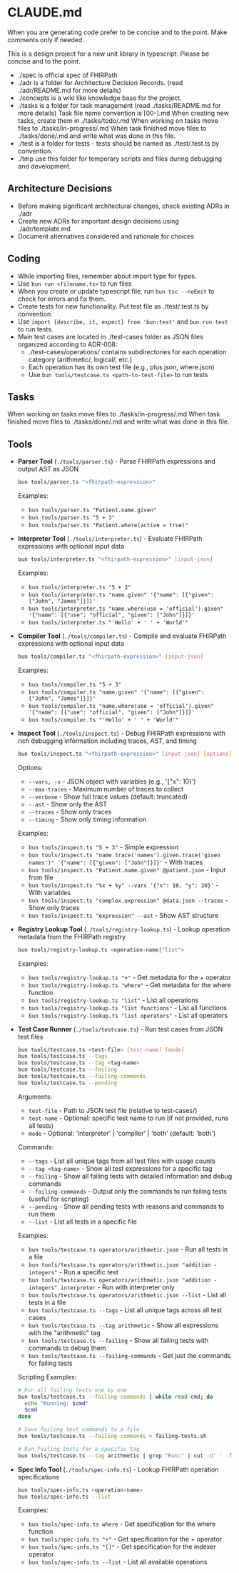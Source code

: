 # CLAUDE.md

When you are generating code prefer to be concise and to the point.
Make comments only if needed.

This is a design project for a new unit library in typescript.
Please be concise and to the point.

* ./spec is official spec of FHIRPath
* ./adr is a folder for Architecture Decision Records. (read ./adr/README.md for more details)
* ./concepts is a wiki like knowledge base for the project.
* ./tasks is a folder for task management (read ./tasks/README.md for more details)
   Task file name convention is [00<X>-<task-name>].md
   When creating new tasks, create them in ./tasks/todo/<filename>.md
   When working on tasks move files to ./tasks/in-progress/<filename>.md
   When task finished move files to ./tasks/done/<filename>.md and write what was done in this file.
* ./test is a folder for tests - tests should be named as ./test/<filename>.test.ts by convention.
* ./tmp use this folder for temporary scripts and files during debugging and development.

## Architecture Decisions

* Before making significant architectural changes, check existing ADRs in ./adr
* Create new ADRs for important design decisions using ./adr/template.md
* Document alternatives considered and rationale for choices

## Coding

* While importing files, remember about import type for types.
* Use `bun run <filename.ts>` to run files
* When you create or update typescript file, run `bun tsc --noEmit` to check for errors and fix them.
* Create tests for new functionality. Put test file as ./test/<filename>.test.ts by convention.
* Use `import {describe, it, expect} from 'bun:test'` and `bun run test` to run tests.
* Main test cases are located in ./test-cases folder as JSON files organized according to ADR-008:
  - ./test-cases/operations/ contains subdirectories for each operation category (arithmetic/, logical/, etc.)
  - Each operation has its own test file (e.g., plus.json, where.json)
  - Use `bun tools/testcase.ts <path-to-test-file>` to run tests


## Tasks

When working on tasks move files to ./tasks/in-progress/<filename>.md
When task finished move files to ./tasks/done/<filename>.md and write what was done in this file.

## Tools

* **Parser Tool** (`./tools/parser.ts`) - Parse FHIRPath expressions and output AST as JSON
  ```bash
  bun tools/parser.ts "<fhirpath-expression>"
  ```
  Examples:
  - `bun tools/parser.ts "Patient.name.given"`
  - `bun tools/parser.ts "5 + 3"`
  - `bun tools/parser.ts "Patient.where(active = true)"`

* **Interpreter Tool** (`./tools/interpreter.ts`) - Evaluate FHIRPath expressions with optional input data
  ```bash
  bun tools/interpreter.ts "<fhirpath-expression>" [input-json]
  ```
  Examples:
  - `bun tools/interpreter.ts "5 + 3"`
  - `bun tools/interpreter.ts "name.given" '{"name": [{"given": ["John", "James"]}]}'`
  - `bun tools/interpreter.ts "name.where(use = 'official').given" '{"name": [{"use": "official", "given": ["John"]}]}'`
  - `bun tools/interpreter.ts "'Hello' + ' ' + 'World'"`

* **Compiler Tool** (`./tools/compiler.ts`) - Compile and evaluate FHIRPath expressions with optional input data
  ```bash
  bun tools/compiler.ts "<fhirpath-expression>" [input-json]
  ```
  Examples:
  - `bun tools/compiler.ts "5 + 3"`
  - `bun tools/compiler.ts "name.given" '{"name": [{"given": ["John", "James"]}]}'`
  - `bun tools/compiler.ts "name.where(use = 'official').given" '{"name": [{"use": "official", "given": ["John"]}]}'`
  - `bun tools/compiler.ts "'Hello' + ' ' + 'World'"`

* **Inspect Tool** (`./tools/inspect.ts`) - Debug FHIRPath expressions with rich debugging information including traces, AST, and timing
  ```bash
  bun tools/inspect.ts "<fhirpath-expression>" [input-json] [options]
  ```
  Options:
  - `--vars, -v` - JSON object with variables (e.g., '{"x": 10}')
  - `--max-traces` - Maximum number of traces to collect
  - `--verbose` - Show full trace values (default: truncated)
  - `--ast` - Show only the AST
  - `--traces` - Show only traces
  - `--timing` - Show only timing information
  
  Examples:
  - `bun tools/inspect.ts "5 + 3"` - Simple expression
  - `bun tools/inspect.ts "name.trace('names').given.trace('given names')" '{"name": [{"given": ["John"]}]}'` - With traces
  - `bun tools/inspect.ts "Patient.name.given" @patient.json` - Input from file
  - `bun tools/inspect.ts "%x + %y" --vars '{"x": 10, "y": 20}'` - With variables
  - `bun tools/inspect.ts "complex.expression" @data.json --traces` - Show only traces
  - `bun tools/inspect.ts "expression" --ast` - Show AST structure

* **Registry Lookup Tool** (`./tools/registry-lookup.ts`) - Lookup operation metadata from the FHIRPath registry
  ```bash
  bun tools/registry-lookup.ts <operation-name|"list">
  ```
  Examples:
  - `bun tools/registry-lookup.ts "+"` - Get metadata for the + operator
  - `bun tools/registry-lookup.ts "where"` - Get metadata for the where function
  - `bun tools/registry-lookup.ts "list"` - List all operations
  - `bun tools/registry-lookup.ts "list functions"` - List all functions
  - `bun tools/registry-lookup.ts "list operators"` - List all operators

* **Test Case Runner** (`./tools/testcase.ts`) - Run test cases from JSON test files
  ```bash
  bun tools/testcase.ts <test-file> [test-name] [mode]
  bun tools/testcase.ts --tags
  bun tools/testcase.ts --tag <tag-name>
  bun tools/testcase.ts --failing
  bun tools/testcase.ts --failing-commands
  bun tools/testcase.ts --pending
  ```
  Arguments:
  - `test-file` - Path to JSON test file (relative to test-cases/)
  - `test-name` - Optional: specific test name to run (if not provided, runs all tests)
  - `mode` - Optional: 'interpreter' | 'compiler' | 'both' (default: 'both')
  
  Commands:
  - `--tags` - List all unique tags from all test files with usage counts
  - `--tag <tag-name>` - Show all test expressions for a specific tag
  - `--failing` - Show all failing tests with detailed information and debug commands
  - `--failing-commands` - Output only the commands to run failing tests (useful for scripting)
  - `--pending` - Show all pending tests with reasons and commands to run them
  - `--list` - List all tests in a specific file
  
  Examples:
  - `bun tools/testcase.ts operators/arithmetic.json` - Run all tests in a file
  - `bun tools/testcase.ts operators/arithmetic.json "addition - integers"` - Run a specific test
  - `bun tools/testcase.ts operators/arithmetic.json "addition - integers" interpreter` - Run with interpreter only
  - `bun tools/testcase.ts operators/arithmetic.json --list` - List all tests in a file
  - `bun tools/testcase.ts --tags` - List all unique tags across all test cases
  - `bun tools/testcase.ts --tag arithmetic` - Show all expressions with the "arithmetic" tag
  - `bun tools/testcase.ts --failing` - Show all failing tests with commands to debug them
  - `bun tools/testcase.ts --failing-commands` - Get just the commands for failing tests
  
  Scripting Examples:
  ```bash
  # Run all failing tests one by one
  bun tools/testcase.ts --failing-commands | while read cmd; do
    echo "Running: $cmd"
    $cmd
  done
  
  # Save failing test commands to a file
  bun tools/testcase.ts --failing-commands > failing-tests.sh
  
  # Run failing tests for a specific tag
  bun tools/testcase.ts --tag arithmetic | grep "Run:" | cut -d' ' -f2- | bash
  ```

* **Spec Info Tool** (`./tools/spec-info.ts`) - Lookup FHIRPath operation specifications
  ```bash
  bun tools/spec-info.ts <operation-name>
  bun tools/spec-info.ts --list
  ```
  Examples:
  - `bun tools/spec-info.ts where` - Get specification for the where function
  - `bun tools/spec-info.ts "+"` - Get specification for the + operator
  - `bun tools/spec-info.ts "[]"` - Get specification for the indexer operator
  - `bun tools/spec-info.ts --list` - List all available operations





